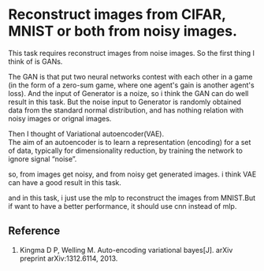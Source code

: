 # Reconstruct images from CIFAR, MNIST or both from noisy images. 
This task requires reconstruct images from noise images.
So the first thing I think of is GANs.

The GAN is that put two neural networks contest with each other in a game (in the form of a zero-sum game, where one agent's gain is another agent's loss).
And the input of Generator is a noize, so i think the GAN can do well result in this task. 
But the noise input to Generator is randomly obtained data from the standard normal distribution, and has nothing relation with noisy images or orignal images.

Then I thought of Variational autoencoder(VAE).  
The aim of an autoencoder is to learn a representation (encoding) for a set of data, typically for dimensionality reduction, by training the network to ignore signal “noise”.

so, from images get noisy, and from noisy get generated images. 
i think VAE can have a good result in this task.

and in this task, i just use the mlp to reconstruct the images from MNIST.But if want to have a better performance, it should use cnn instead of mlp.

## Reference 
1. Kingma D P, Welling M. Auto-encoding variational bayes[J]. arXiv preprint arXiv:1312.6114, 2013.